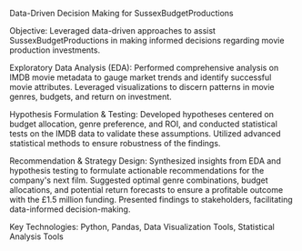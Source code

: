 Data-Driven Decision Making for SussexBudgetProductions

Objective: Leveraged data-driven approaches to assist SussexBudgetProductions in making informed decisions regarding movie production investments.

Exploratory Data Analysis (EDA): Performed comprehensive analysis on IMDB movie metadata to gauge market trends and identify successful movie attributes. Leveraged visualizations to discern patterns in movie genres, budgets, and return on investment.

Hypothesis Formulation & Testing: Developed hypotheses centered on budget allocation, genre preference, and ROI, and conducted statistical tests on the IMDB data to validate these assumptions. Utilized advanced statistical methods to ensure robustness of the findings.

Recommendation & Strategy Design: Synthesized insights from EDA and hypothesis testing to formulate actionable recommendations for the company's next film. Suggested optimal genre combinations, budget allocations, and potential return forecasts to ensure a profitable outcome with the £1.5 million funding. Presented findings to stakeholders, facilitating data-informed decision-making.

Key Technologies: Python, Pandas, Data Visualization Tools, Statistical Analysis Tools
